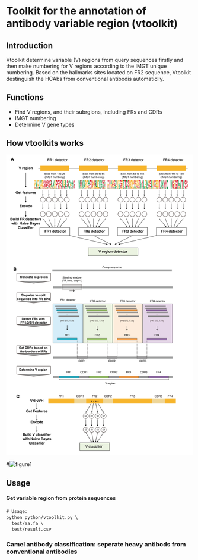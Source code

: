 
# Toolkit for the annotation of antibody variable region (vtoolkit)

## Introduction

Vtoolkit determine variable (V) regions from query sequences firstly and then make numbering for V regions according to the IMGT unique numbering.  Based on the hallmarks sites located on FR2 sequence, Vtoolkit destinguish the HCAbs from conventional antibodis automaticlly.


## Functions

- Find V regions, and their subrgions, including FRs and CDRs
- IMGT numbering
- Determine V gene types



## How vtoolkits works

![figure1](figures/figure1.png)

#![figure1](https://github.com/yancylau/vtoolkit/tree/main/figures/figure1.png)


## Usage

#### Get variable region from protein sequences

```shell
# Usage: 
python python/vtoolkit.py \
  test/aa.fa \
  test/result.csv 

```

### Camel antibody classification: seperate heavy antibods from conventional antibodies

